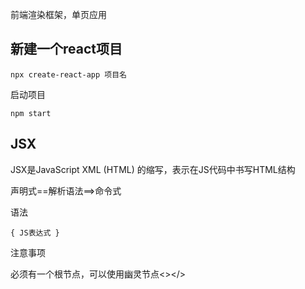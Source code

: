 前端渲染框架，单页应用

## 新建一个react项目

`npx create-react-app 项目名`

启动项目

`npm start`

## JSX

JSX是JavaScript XML (HTML) 的缩写，表示在JS代码中书写HTML结构

声明式==解析语法==>命令式

语法

`{ JS表达式 }`

注意事项

必须有一个根节点，可以使用幽灵节点<></>





